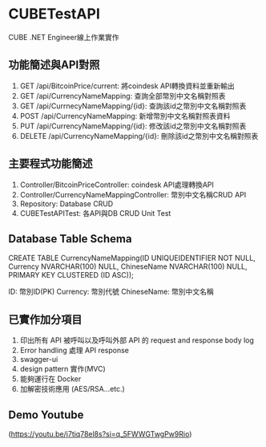 # CUBETestAPI

CUBE .NET Engineer線上作業實作

## 功能簡述與API對照

1. GET /api/BitcoinPrice/current: 將coindesk API轉換資料並重新輸出
2. GET /api/CurrencyNameMapping: 查詢全部幣別中文名稱對照表
3. GET /api/CurrnecyNameMapping/{id}: 查詢該id之幣別中文名稱對照表
4. POST /api/CurrencyNameMapping: 新增幣別中文名稱對照表資料
5. PUT /api/CurrencyNameMapping/{id}: 修改該id之幣別中文名稱對照表
6. DELETE /api/CurrencyNameMapping/{id}: 刪除該id之幣別中文名稱對照表

## 主要程式功能簡述
1. Controller/BitcoinPriceController: coindesk API處理轉換API
2. Controller/CurrencyNameMappingController: 幣別中文名稱CRUD API
3. Repository: Database CRUD
4. CUBETestAPITest: 各API與DB CRUD Unit Test

## Database Table Schema

CREATE TABLE CurrencyNameMapping(ID UNIQUEIDENTIFIER NOT NULL,
							     Currency NVARCHAR(100) NULL,
								 ChineseName NVARCHAR(100) NULL,
								 PRIMARY KEY CLUSTERED (ID ASC));

ID: 幣別ID(PK)
Currency: 幣別代號
ChineseName: 幣別中文名稱


## 已實作加分項目
1. 印出所有 API 被呼叫以及呼叫外部 API 的 request and response body log
2. Error handling 處理 API response
3. swagger-ui
4. design pattern 實作(MVC)
5. 能夠運行在 Docker
6. 加解密技術應用 (AES/RSA…etc.)

## Demo Youtube
(https://youtu.be/j7tiq78el8s?si=q_5FWWGTwgPw9Rio)

